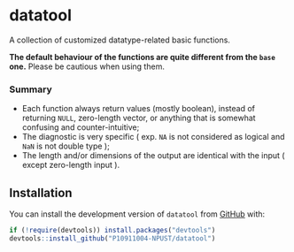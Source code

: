 # datatool
A collection of customized datatype-related basic functions. 

**The default behaviour of the functions are quite different from the `base` one.**
Please be cautious when using them.

### Summary
- Each function always return values (mostly boolean), instead of returning `NULL`, zero-length vector, or anything that is somewhat confusing and counter-intuitive;
- The diagnostic is very specific ( exp. `NA` is not considered as logical and `NaN` is not double type );
- The length and/or dimensions of the output are identical with the input ( except zero-length input ).

## Installation

You can install the development version of `datatool` from [GitHub](https://github.com/P10911004-NPUST/datatool/) with:

``` r
if (!require(devtools)) install.packages("devtools")
devtools::install_github("P10911004-NPUST/datatool")
```

